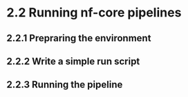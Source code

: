 # 2.2 Running nf-core pipelines

## 2.2.1 Prepraring the environment

## 2.2.2 Write a simple run script

## 2.2.3 Running the pipeline
